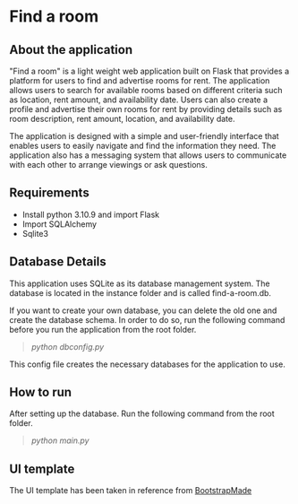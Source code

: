 # Find a room

## About the application
"Find a room" is a light weight web application built on Flask that provides a platform for users to find and advertise rooms for rent. The application allows users to search for available rooms based on different criteria such as location, rent amount, and availability date. Users can also create a profile and advertise their own rooms for rent by providing details such as room description, rent amount, location, and availability date.

The application is designed with a simple and user-friendly interface that enables users to easily navigate and find the information they need. The application also has a messaging system that allows users to communicate with each other to arrange viewings or ask questions.

## Requirements 
* Install python 3.10.9 and import Flask
* Import SQLAlchemy
* Sqlite3

## Database Details
This application uses SQLite as its database management system. The database is located in the instance folder and is called find-a-room.db. 

If you want to create your own database, you can delete the old one and create the database schema. In order to do so, run the following command before you run the application from the root folder.

> *python dbconfig.py*

This config file creates the necessary databases for the application to use.

## How to run
After setting up the database. Run the following command from the root folder.

> *python main.py*

## UI template
The UI template has been taken in reference from [BootstrapMade](https://bootstrapmade.com/real-estate-agency-bootstrap-template/)

